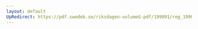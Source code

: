 ```yaml
---
layout: default
UpRedirect: https://pdf.swedeb.se/riksdagen-volumeG-pdf/199091/reg_199091/reg_199091_1032.pdf
---
```

